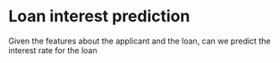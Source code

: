 # Loan interest prediction
Given the features about the applicant and the loan, can we predict the interest rate for the loan
